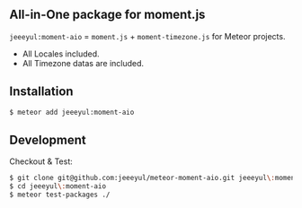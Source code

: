 ## All-in-One package for moment.js

`jeeeyul:moment-aio` = `moment.js` + `moment-timezone.js` for Meteor projects.

* All Locales included.
* All Timezone datas are included.

## Installation

```bash
$ meteor add jeeeyul:moment-aio
```

## Development

Checkout & Test:
```bash
$ git clone git@github.com:jeeeyul/meteor-moment-aio.git jeeeyul\:moment-aio
$ cd jeeeyul\:moment-aio
$ meteor test-packages ./
```
